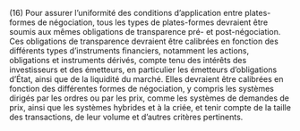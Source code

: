 (16) Pour assurer l’uniformité des conditions d’application entre plates-formes de négociation, tous les types de plates-formes devraient être soumis aux mêmes obligations de transparence pré- et post-négociation. Ces obligations de transparence devraient être calibrées en fonction des différents types d’instruments financiers, notamment les actions, obligations et instruments dérivés, compte tenu des intérêts des investisseurs et des émetteurs, en particulier les émetteurs d’obligations d’État, ainsi que de la liquidité du marché. Elles devraient être calibrées en fonction des différentes formes de négociation, y compris les systèmes dirigés par les ordres ou par les prix, comme les systèmes de demandes de prix, ainsi que les systèmes hybrides et à la criée, et tenir compte de la taille des transactions, de leur volume et d’autres critères pertinents.